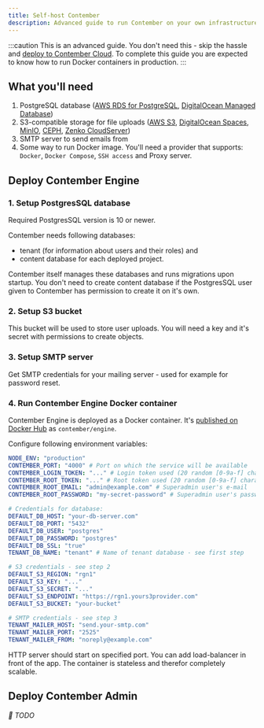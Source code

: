 ```yaml
---
title: Self-host Contember
description: Advanced guide to run Contember on your own infrastructure.
---
```


:::caution
This is an advanced guide. You don't need this - skip the hassle and [deploy to Contember Cloud](./deploy-contember.md). To complete this guide you are expected to know how to run Docker containers in production.
:::

## What you'll need

1. PostgreSQL database ([AWS RDS for PostgreSQL](https://aws.amazon.com/rds/postgresql/), [DigitalOcean Managed Database](https://www.digitalocean.com/products/managed-databases/))
1. S3-compatible storage for file uploads ([AWS S3](https://aws.amazon.com/s3/), [DigitalOcean Spaces](https://www.digitalocean.com/products/spaces/), [MinIO](https://min.io/), [CEPH](https://ceph.io/), [Zenko CloudServer](https://www.zenko.io/cloudserver/))
1. SMTP server to send emails from
1. Some way to run Docker image. You'll need a provider that supports: `Docker`, `Docker Compose`, `SSH access` and Proxy server.

## Deploy Contember Engine

### 1. Setup PostgresSQL database

Required PostgresSQL version is 10 or newer.

Contember needs following databases: 
- tenant (for information about users and their roles) and
- content database for each deployed project.

Contember itself manages these databases and runs migrations upon startup. You don't need to create content database if the PostgresSQL user given to Contember has permission to create it on it's own.


### 2. Setup S3 bucket

This bucket will be used to store user uploads. You will need a key and it's secret with permissions to create objects.


### 3. Setup SMTP server

Get SMTP credentials for your mailing server - used for example for password reset.


### 4. Run Contember Engine Docker container

Contember Engine is deployed as a Docker container. It's [published on Docker Hub](https://hub.docker.com/r/contember/engine/tags) as `contember/engine`. 

Configure following environment variables:

```yaml
NODE_ENV: "production"
CONTEMBER_PORT: "4000" # Port on which the service will be available
CONTEMBER_LOGIN_TOKEN: "..." # Login token used (20 random [0-9a-f] characters; can be generated by `openssl rand -hex 20` command)
CONTEMBER_ROOT_TOKEN: "..." # Root token used (20 random [0-9a-f] characters; can be generated by `openssl rand -hex 20` command)
CONTEMBER_ROOT_EMAIL: "admin@example.com" # Superadmin user's e-mail
CONTEMBER_ROOT_PASSWORD: "my-secret-password" # Superadmin user's password

# Credentials for database:
DEFAULT_DB_HOST: "your-db-server.com"
DEFAULT_DB_PORT: "5432"
DEFAULT_DB_USER: "postgres"
DEFAULT_DB_PASSWORD: "postgres"
DEFAULT_DB_SSL: "true"
TENANT_DB_NAME: "tenant" # Name of tenant database - see first step

# S3 credentials - see step 2
DEFAULT_S3_REGION: "rgn1"
DEFAULT_S3_KEY: "..."
DEFAULT_S3_SECRET: "..."
DEFAULT_S3_ENDPOINT: "https://rgn1.yours3provider.com"
DEFAULT_S3_BUCKET: "your-bucket"

# SMTP credentials - see step 3
TENANT_MAILER_HOST: "send.your-smtp.com"
TENANT_MAILER_PORT: "2525"
TENANT_MAILER_FROM: "noreply@example.com"
```

HTTP server should start on specified port. You can add load-balancer in front of the app. The container is stateless and therefor completely scalable.

## Deploy Contember Admin

_🧱 TODO_